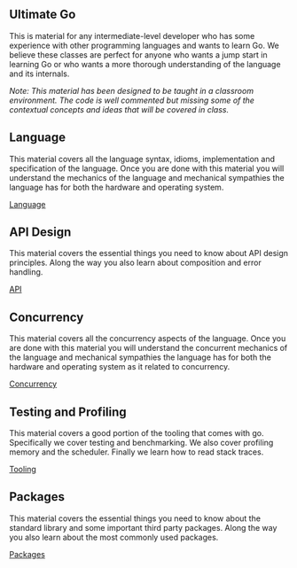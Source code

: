 ## Ultimate Go

This is material for any intermediate-level developer who has some experience with other programming languages and wants to learn Go. We believe these classes are perfect for anyone who wants a jump start in learning Go or who wants a more thorough understanding of the language and its internals.

*Note: This material has been designed to be taught in a classroom environment. The code is well commented but missing some of the contextual concepts and ideas that will be covered in class.*

## Language

This material covers all the language syntax, idioms, implementation and specification of the language. Once you are done with this material you will understand the mechanics of the language and mechanical sympathies the language has for both the hardware and operating system. 

[Language](language/README.md)

## API Design

This material covers the essential things you need to know about API design principles. Along the way you also learn about composition and error handling.

[API](api/README.md)

## Concurrency

This material covers all the concurrency aspects of the language. Once you are done with this material you will understand the concurrent mechanics of the language and mechanical sympathies the language has for both the hardware and operating system as it related to concurrency.

[Concurrency](concurrency/README.md)

## Testing and Profiling

This material covers a good portion of the tooling that comes with go. Specifically we cover testing and benchmarking. We also cover profiling memory and the scheduler. Finally we learn how to read stack traces.

[Tooling](tooling/README.md)

## Packages

This material covers the essential things you need to know about the standard library and some important third party packages. Along the way you also learn about the most commonly used packages.

[Packages](packages/README.md)
